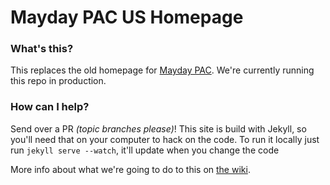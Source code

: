 Mayday PAC US Homepage
==================

### What's this?
This replaces the old homepage for [Mayday PAC](mayday.us).
We're currently running this repo in production.

### How can I help?
Send over a PR *(topic branches please)*!
This site is build with Jekyll, so you'll need that on your computer to hack on the code.
To run it locally just run `jekyll serve --watch`, it'll update when you change the code

More info about what we're going to do to this on [the wiki](https://github.com/MayOneUS/wiki/wiki).
